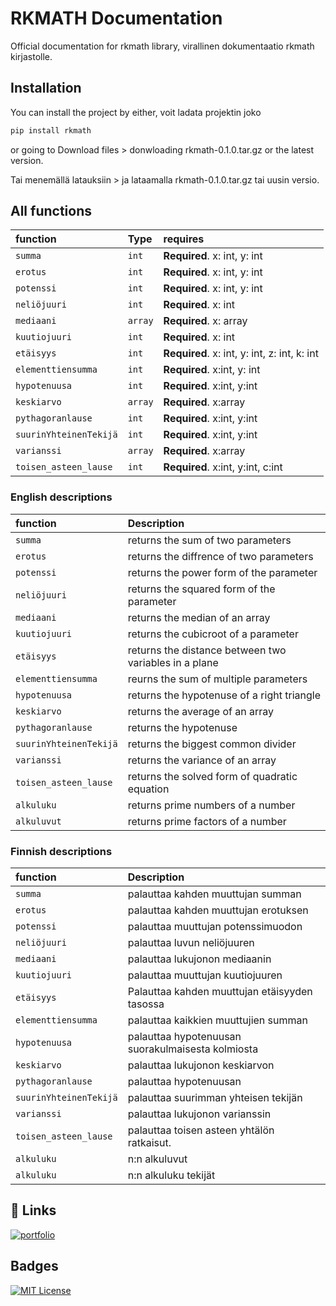 # RKMATH Documentation


Official documentation for rkmath library, virallinen dokumentaatio rkmath kirjastolle.

## Installation

You can install the project by either, voit ladata projektin joko

```bash
pip install rkmath
```

or going to Download files > donwloading rkmath-0.1.0.tar.gz or the latest version. 

Tai menemällä latauksiin > ja lataamalla rkmath-0.1.0.tar.gz tai uusin versio.

## All functions

| function | Type     | requires                |
| :-------- | :------- | :------------------------- |
| `summa` | `int` | **Required**. x: int, y: int |
| `erotus` | `int` | **Required**. x: int, y: int |
| `potenssi` | `int` | **Required**. x: int, y: int |
| `neliöjuuri` | `int` | **Required**. x: int |
| `mediaani` | `array` | **Required**. x: array |
| `kuutiojuuri` | `int` | **Required**. x: int |
| `etäisyys` | `int` | **Required**. x: int, y: int, z: int, k: int |
| `elementtiensumma` | `int` | **Required**. x:int, y: int|
| `hypotenuusa` | `int` | **Required**. x:int, y:int |
| `keskiarvo` | `array` | **Required**. x:array |
| `pythagoranlause` | `int` | **Required**. x:int, y:int|
| `suurinYhteinenTekijä` | `int` | **Required**. x:int, y:int |
| `varianssi` | `array` | **Required**. x:array |
| `toisen_asteen_lause` | `int` | **Required**. x:int, y:int, c:int |



### English descriptions

| function | Description                       |
| :-------- | :-------------------------------- |
| `summa`      | returns the sum of two parameters |
| `erotus`  | returns the diffrence of two parameters |
| `potenssi` | returns the power form of the parameter |
| `neliöjuuri`| returns the squared form of the parameter |
| `mediaani`  | returns the median of an array |
| `kuutiojuuri` | returns the cubicroot of a parameter|
| `etäisyys`  | returns the distance between two variables in a plane|
| `elementtiensumma` | reurns the sum of multiple parameters|
| `hypotenuusa`| returns the hypotenuse of a right triangle  |
| `keskiarvo` | returns the average of an array |
| `pythagoranlause` | returns the hypotenuse|
| `suurinYhteinenTekijä` | returns the biggest common divider |
| `varianssi`  | returns the variance of an array |
| `toisen_asteen_lause`  | returns the solved form of quadratic equation |
| `alkuluku`  | returns prime numbers of a number |
| `alkuluvut`  | returns prime factors of a number |

### Finnish descriptions

| function | Description                       |
| :-------- | :-------------------------------- |
| `summa`      | palauttaa kahden muuttujan summan |
| `erotus`  | palauttaa kahden muuttujan erotuksen |
| `potenssi` | palauttaa muuttujan potenssimuodon |
| `neliöjuuri`| palauttaa luvun neliöjuuren |
| `mediaani`  | palauttaa lukujonon mediaanin |
| `kuutiojuuri` | palauttaa muuttujan kuutiojuuren|
| `etäisyys`  | Palauttaa kahden muuttujan etäisyyden tasossa|
| `elementtiensumma` | palauttaa kaikkien muuttujien summan|
| `hypotenuusa`| palauttaa hypotenuusan suorakulmaisesta kolmiosta  |
| `keskiarvo` | palauttaa lukujonon keskiarvon |
| `pythagoranlause` | palauttaa hypotenuusan|
| `suurinYhteinenTekijä` | palauttaa suurimman yhteisen tekijän |
| `varianssi`  | palauttaa lukujonon varianssin |
| `toisen_asteen_lause`  | palauttaa toisen asteen yhtälön ratkaisut. |
| `alkuluku`  | n:n alkuluvut |
| `alkuluku`  | n:n alkuluku tekijät  |





## 🔗 Links
[![portfolio](https://img.shields.io/badge/my_portfolio-000?style=for-the-badge&logo=ko-fi&logoColor=white)](https://swifterhtmler.github.io/Portfolio/)

## Badges



[![MIT License](https://img.shields.io/badge/License-MIT-green.svg)](https://github.com/Swifterhtmler/Latex-to-Ascii-converter-extension/tree/main?tab=MIT-1-ov-file#)

